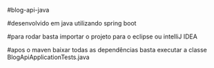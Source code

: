 #blog-api-java

#desenvolvido em java utilizando spring boot

#para rodar basta importar o projeto para o eclipse ou intelliJ IDEA

#apos o maven baixar todas as dependências basta executar a classe BlogApiApplicationTests.java
